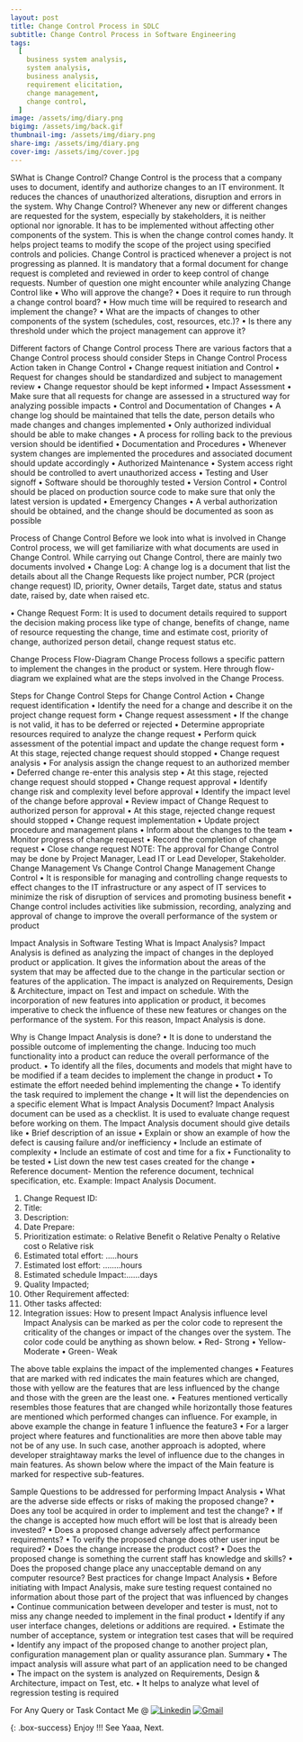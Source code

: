 ```yaml
---
layout: post
title: Change Control Process in SDLC
subtitle: Change Control Process in Software Engineering
tags:
  [
    business system analysis,
    system analysis,
    business analysis,
    requirement elicitation,
    change management,
    change control,
  ]
image: /assets/img/diary.png
bigimg: /assets/img/back.gif
thumbnail-img: /assets/img/diary.png
share-img: /assets/img/diary.png
cover-img: /assets/img/cover.jpg
---
```


SWhat is Change Control?
Change Control is the process that a company uses to document, identify and authorize changes to an IT environment. It reduces the chances of unauthorized alterations, disruption and errors in the system.
Why Change Control?
Whenever any new or different changes are requested for the system, especially by stakeholders, it is neither optional nor ignorable. It has to be implemented without affecting other components of the system. This is when the change control comes handy. It helps project teams to modify the scope of the project using specified controls and policies. Change Control is practiced whenever a project is not progressing as planned.
It is mandatory that a formal document for change request is completed and reviewed in order to keep control of change requests.
Number of question one might encounter while analyzing Change Control like
• Who will approve the change?
• Does it require to run through a change control board?
• How much time will be required to research and implement the change?
• What are the impacts of changes to other components of the system (schedules, cost, resources, etc.)?
• Is there any threshold under which the project management can approve it?

Different factors of Change Control process
There are various factors that a Change Control process should consider
Steps in Change Control Process Action taken in Change Control
• Change request initiation and Control • Request for changes should be standardized and subject to management review
• Change requestor should be kept informed
• Impact Assessment • Make sure that all requests for change are assessed in a structured way for analyzing possible impacts
• Control and Documentation of Changes • A change log should be maintained that tells the date, person details who made changes and changes implemented
• Only authorized individual should be able to make changes
• A process for rolling back to the previous version should be identified
• Documentation and Procedures • Whenever system changes are implemented the procedures and associated document should update accordingly
• Authorized Maintenance • System access right should be controlled to avert unauthorized access
• Testing and User signoff • Software should be thoroughly tested
• Version Control • Control should be placed on production source code to make sure that only the latest version is updated
• Emergency Changes • A verbal authorization should be obtained, and the change should be documented as soon as possible

Process of Change Control
Before we look into what is involved in Change Control process, we will get familiarize with what documents are used in Change Control. While carrying out Change Control, there are mainly two documents involved
• Change Log: A change log is a document that list the details about all the Change Requests like project number, PCR (project change request) ID, priority, Owner details, Target date, status and status date, raised by, date when raised etc.

• Change Request Form: It is used to document details required to support the decision making process like type of change, benefits of change, name of resource requesting the change, time and estimate cost, priority of change, authorized person detail, change request status etc.

Change Process Flow-Diagram
Change Process follows a specific pattern to implement the changes in the product or system. Here through flow-diagram we explained what are the steps involved in the Change Process.

Steps for Change Control
Steps for Change Control Action
• Change request identification • Identify the need for a change and describe it on the project change request form
• Change request assessment • If the change is not valid, it has to be deferred or rejected
• Determine appropriate resources required to analyze the change request
• Perform quick assessment of the potential impact and update the change request form
• At this stage, rejected change request should stopped
• Change request analysis • For analysis assign the change request to an authorized member
• Deferred change re-enter this analysis step
• At this stage, rejected change request should stopped
• Change request approval • Identify change risk and complexity level before approval
• Identify the impact level of the change before approval
• Review impact of Change Request to authorized person for approval
• At this stage, rejected change request should stopped
• Change request implementation • Update project procedure and management plans
• Inform about the changes to the team
• Monitor progress of change request
• Record the completion of change request
• Close change request
NOTE: The approval for Change Control may be done by Project Manager, Lead IT or Lead Developer, Stakeholder.
Change Management Vs Change Control
Change Management Change Control
• It is responsible for managing and controlling change requests to effect changes to the IT infrastructure or any aspect of IT services to minimize the risk of disruption of services and promoting business benefit • Change control includes activities like submission, recording, analyzing and approval of change to improve the overall performance of the system or product

Impact Analysis in Software Testing
What is Impact Analysis?
Impact Analysis is defined as analyzing the impact of changes in the deployed product or application. It gives the information about the areas of the system that may be affected due to the change in the particular section or features of the application.
The impact is analyzed on Requirements, Design & Architecture, impact on Test and impact on schedule.
With the incorporation of new features into application or product, it becomes imperative to check the influence of these new features or changes on the performance of the system. For this reason, Impact Analysis is done.

Why is Change Impact Analysis is done?
• It is done to understand the possible outcome of implementing the change. Inducing too much functionality into a product can reduce the overall performance of the product.
• To identify all the files, documents and models that might have to be modified if a team decides to implement the change in product
• To estimate the effort needed behind implementing the change
• To identify the task required to implement the change
• It will list the dependencies on a specific element
What is Impact Analysis Document?
Impact Analysis document can be used as a checklist. It is used to evaluate change request before working on them. The Impact Analysis document should give details like
• Brief description of an issue
• Explain or show an example of how the defect is causing failure and/or inefficiency
• Include an estimate of complexity
• Include an estimate of cost and time for a fix
• Functionality to be tested
• List down the new test cases created for the change
• Reference document- Mention the reference document, technical specification, etc.
Example:
Impact Analysis Document.

1. Change Request ID:
2. Title:
3. Description:
4. Date Prepare:
5. Prioritization estimate:
   o Relative Benefit
   o Relative Penalty
   o Relative cost
   o Relative risk
6. Estimated total effort: …..hours
7. Estimated lost effort: ……..hours
8. Estimated schedule Impact:……days
9. Quality Impacted;
10. Other Requirement affected:
11. Other tasks affected:
12. Integration issues:
    How to present Impact Analysis influence level
    Impact Analysis can be marked as per the color code to represent the criticality of the changes or impact of the changes over the system. The color code could be anything as shown below.
    • Red- Strong
    • Yellow- Moderate
    • Green- Weak

The above table explains the impact of the implemented changes
• Features that are marked with red indicates the main features which are changed, those with yellow are the features that are less influenced by the change and those with the green are the least one.
• Features mentioned vertically resembles those features that are changed while horizontally those features are mentioned which performed changes can influence. For example, in above example the change in feature 1 influence the feature3
• For a larger project where features and functionalities are more then above table may not be of any use. In such case, another approach is adopted, where developer straightaway marks the level of influence due to the changes in main features. As shown below where the impact of the Main feature is marked for respective sub-features.

Sample Questions to be addressed for performing Impact Analysis
• What are the adverse side effects or risks of making the proposed change?
• Does any tool be acquired in order to implement and test the change?
• If the change is accepted how much effort will be lost that is already been invested?
• Does a proposed change adversely affect performance requirements?
• To verify the proposed change does other user input be required?
• Does the change increase the product cost?
• Does the proposed change is something the current staff has knowledge and skills?
• Does the proposed change place any unacceptable demand on any computer resource?
Best practices for change Impact Analysis
• Before initiating with Impact Analysis, make sure testing request contained no information about those part of the project that was influenced by changes
• Continue communication between developer and tester is must, not to miss any change needed to implement in the final product
• Identify if any user interface changes, deletions or additions are required.
• Estimate the number of acceptance, system or integration test cases that will be required
• Identify any impact of the proposed change to another project plan, configuration management plan or quality assurance plan.
Summary
• The impact analysis will assure what part of an application need to be changed
• The impact on the system is analyzed on Requirements, Design & Architecture, impact on Test, etc.
• It helps to analyze what level of regression testing is required

For Any Query or Task Contact Me @
[![Linkedin](https://img.shields.io/badge/-LinkedIn-blue?style=flat&logo=Linkedin&logoColor=white)](https://www.linkedin.com/in/rafayet13/)
[![Gmail](https://img.shields.io/badge/-Gmail-c14438?style=flat&logo=Gmail&logoColor=white)](mailto:rafayet13@gmail.com)

{: .box-success}
Enjoy !!!
See Yaaa, Next.
